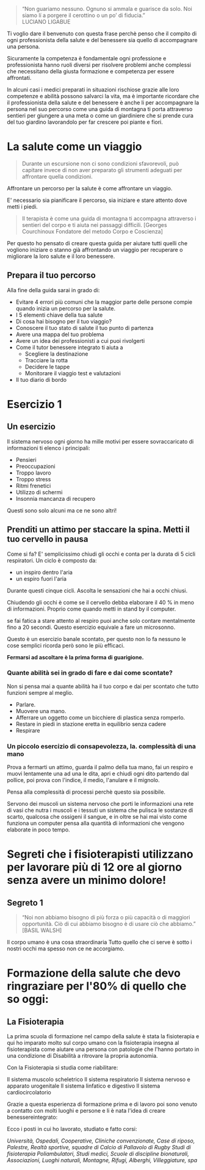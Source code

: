 
> “Non guariamo nessuno. Ognuno si ammala e guarisce da solo. Noi siamo lí a porgere il cerottino o un po’ di fiducia.”  
LUCIANO LIGABUE

Ti voglio dare il benvenuto con questa frase perchè penso che il compito di ogni professionista della salute e del benessere sia quello di accompagnare una persona.

Sicuramente la competenza è fondamentale ogni professione e professionista hanno ruoli diversi per risolvere problemi anche complessi che necessitano della giusta formazione e competenza per essere affrontati. 

In alcuni casi i medici preparati in situazioni rischiose grazie alle loro competenze e  abilità possono salvarci la vita, ma è importante ricordare che il professionista della salute e del benessere è anche li per accompagnare la persona nel suo percorso come una guida di montagna ti porta attraverso sentieri per giungere a una meta o come un giardiniere che si prende cura del tuo giardino lavorandolo per far crescere poi piante e fiori.

# La salute come un viaggio

> Durante un escursione non ci sono condizioni sfavorevoli, può capitare invece di non aver preparato gli strumenti adeguati per affrontare quella condizioni.

Affrontare un percorso per la salute è come affrontare un viaggio. 

E' necessario sia pianificare il percorso, sia iniziare e stare attento dove metti i piedi.

> Il terapista è come una guida di montagna ti accompagna attraverso i sentieri del corpo e ti aiuta nei passaggi difficili.
[Georges Courchinoux Fondatore del metodo Corpo e Coscienza]

Per questo ho pensato di creare questa guida per aiutare tutti quelli che vogliono iniziare o stanno già affrontando un viaggio per recuperare o migliorare la loro salute e il loro benessere.

## Prepara il tuo percorso
    
Alla fine della guida sarai in grado di:

-  Evitare 4 errori più comuni che la maggior parte delle persone compie quando inizia un percorso per la salute.
-  I 5 elementi chiave della tua salute
-  Di cosa hai bisogno per il tuo viaggio?
- Conoscere il tuo stato di salute il tuo punto di partenza
- Avere una mappa del tuo problema 
- Avere un idea dei professionisti a cui puoi rivolgerti
- Come il tutor benessere integrato ti aiuta a 
	- Scegliere la destinazione 
	- Tracciare la rotta 
	- Decidere le tappe  
	- Monitorare il viaggio test e valutazioni
- Il tuo diario di bordo


# Esercizio 1 

##  Un esercizio 

Il sistema nervoso ogni giorno ha mille motivi per essere sovraccaricato di informazioni  ti elenco i principali:

 - Pensieri
 - Preoccupazioni
 - Troppo lavoro
 - Troppo stress
 - Ritmi frenetici
 - Utilizzo di schermi
 - Insonnia mancanza di recupero  

Questi sono solo alcuni ma ce ne sono altri!

## Prenditi un attimo per staccare la spina. Metti il tuo cervello in pausa

Come si fa? E' semplicissimo chiudi gli occhi e conta per la durata di 5 cicli respiratori. Un ciclo è composto da:

 -  un inspiro dentro l'aria 
 - un espiro fuori l'aria

Durante questi cinque cicli.
Ascolta le sensazioni che hai a occhi chiusi. 

Chiudendo gli occhi è come se il cervello debba elaborare il 40 % in meno di informazioni. Proprio come quando metti in stand by il computer.

se fai fatica a stare attento al respiro puoi anche solo contare mentalmente fino a 20 secondi.
Questo esercizio equivale a fare un microsonno.

Questo è un esercizio banale scontato, per questo non lo fa nessuno le cose semplici ricorda però sono le più efficaci.

**Fermarsi ad ascoltare è la prima forma di guarigione.**



###   Quante abilità sei in grado di fare e dai come scontate?

Non si pensa mai a quante abilità ha il tuo corpo e dai per scontato che tutto funzioni sempre al meglio.

- Parlare.
- Muovere una mano.
- Afferrare un oggetto come un bicchiere di plastica senza romperlo.
- Restare in piedi in stazione eretta in equilibrio senza cadere
- Respirare

###  Un piccolo esercizio di consapevolezza, la. complessità di una mano

Prova a fermarti un attimo, guarda il palmo della tua mano, fai un respiro e muovi lentamente una ad una le dita, apri e chiudi ogni dito partendo dal pollice, poi prova con l'indice, il medio, l'anulare e il mignolo.

Pensa alla complessità di processi perchè questo sia possibile.

Servono dei muscoli un sistema nervoso che porti le informazioni una rete di vasi che nutra i muscoli e i tessuti un sistema che pulisca le sostanze di scarto, qualcosa che ossigeni il sangue, e in oltre se hai mai visto come funziona un computer pensa alla quantità di informazioni che vengono elaborate in poco tempo.



# Segreti che i fisioterapisti utilizzano per lavorare più di 12 ore al giorno senza avere un minimo dolore!

## Segreto 1

> “Noi non abbiamo bisogno di più  forza o più capacità o di maggiori  opportunità. Ciò di cui abbiamo bisogno è di usare ciò che abbiamo.”  
[BASIL WALSH]

Il corpo umano è una cosa straordinaria
Tutto quello che ci serve è sotto i nostri occhi ma spesso non ce ne accorgiamo.


# Formazione della salute che devo ringraziare per l'80% di quello che so oggi:

## La Fisioterapia

La prima scuola di  formazione nel campo della salute  è stata la fisioterapia e qui ho imparato molto sul corpo umano con la fisioterapia insegna al fisioterapista come aiutare una persona con patologie che l'hanno portato in una condizione di Disabilità a ritrovare la propria autonomia.

Con la Fisioterapia si studia come riabilitare: 

Il sistema muscolo scheletrico
Il sistema respiratorio
Il sistema nervoso e apparato urogenitale
Il sistema linfatico e digestivo
Il sistema cardiocircolatorio

Grazie a questa esperienza di formazione prima e di lavoro poi sono venuto a contatto con molti luoghi e persone e li è nata l'idea di creare benessereintegrato: 

Ecco i posti in cui ho lavorato, studiato e fatto corsi:

*Università, Ospedali, Cooperative, Cliniche convenzionate, Case di riposo, Palestre, Realtà sportive, squadre di Calcio di Pallavolo di Rugby Studi di fisioterapia Poliambulatori, Studi medici, Scuole di discipline bionaturali, Associazioni, Luoghi naturali, Montagne, Rifugi, Alberghi, Villeggiature,  spa*
  

<!--stackedit_data:
eyJoaXN0b3J5IjpbLTM2MDcyMDEwMSwxMjE4NzM1NTk4LC0zOD
AzNjE0MDQsNjI0OTM5MDQ1LC0xNzY5ODQxOTczLDE1Nzc0MTc3
MzIsLTQwMDE4MDc4MV19
-->